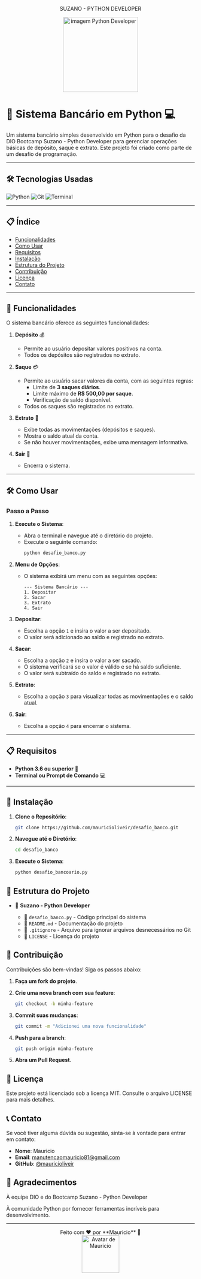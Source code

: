 <div align="center">
   <p> SUZANO - PYTHON DEVELOPER </p>  
</div>
<div align="center">
   <a href="https://web.dio.me/track/823e5de7-79a5-44fe-a472-cfe6bb0fec00">
      <img src="https://assets.dio.me/wqFNFD1_7AKN1MpbZvurY1cUcpUXQ2ELMfW5Bi9R8VM/f:webp/h:120/q:80/L3RyYWNrcy9lN2MzZjVkNy0yMTEwLTQ3N2YtYmYxMS0wNjg3MjQzMjZjYzEucG5n" width="200" alt="imagem Python Developer" />
   </a>
</div>

# 🏦 Sistema Bancário em Python 💻

Um sistema bancário simples desenvolvido em Python para o desafio da DIO Bootcamp Suzano - Python Developer para gerenciar operações básicas de depósito, saque e extrato. Este projeto foi criado como parte de um desafio de programação.

---

## 🛠️ Tecnologias Usadas

![Python](https://img.shields.io/badge/Python-3776AB?style=for-the-badge&logo=python&logoColor=white)
![Git](https://img.shields.io/badge/Git-F05032?style=for-the-badge&logo=git&logoColor=white)
![Terminal](https://img.shields.io/badge/Terminal-4D4D4D?style=for-the-badge&logo=windows-terminal&logoColor=white)

---

## 📋 Índice

- [Funcionalidades](#-funcionalidades)
- [Como Usar](#-como-usar)
- [Requisitos](#-requisitos)
- [Instalação](#-instalação)
- [Estrutura do Projeto](#-estrutura-do-projeto)
- [Contribuição](#-contribuição)
- [Licença](#-licença)
- [Contato](#-contato)

---

## 🚀 Funcionalidades

O sistema bancário oferece as seguintes funcionalidades:

1. **Depósito** 💰
   - Permite ao usuário depositar valores positivos na conta.
   - Todos os depósitos são registrados no extrato.

2. **Saque** 💳
   - Permite ao usuário sacar valores da conta, com as seguintes regras:
     - Limite de **3 saques diários**.
     - Limite máximo de **R$ 500,00 por saque**.
     - Verificação de saldo disponível.
   - Todos os saques são registrados no extrato.

3. **Extrato** 📜
   - Exibe todas as movimentações (depósitos e saques).
   - Mostra o saldo atual da conta.
   - Se não houver movimentações, exibe uma mensagem informativa.

4. **Sair** 🚪
   - Encerra o sistema.

---

## 🛠️ Como Usar

### Passo a Passo

1. **Execute o Sistema**:
   - Abra o terminal e navegue até o diretório do projeto.
   - Execute o seguinte comando:
     ```bash
     python desafio_banco.py
     ```

2. **Menu de Opções**:
   - O sistema exibirá um menu com as seguintes opções:
     ```
     --- Sistema Bancário ---
     1. Depositar
     2. Sacar
     3. Extrato
     4. Sair
     ```

3. **Depositar**:
   - Escolha a opção `1` e insira o valor a ser depositado.
   - O valor será adicionado ao saldo e registrado no extrato.

4. **Sacar**:
   - Escolha a opção `2` e insira o valor a ser sacado.
   - O sistema verificará se o valor é válido e se há saldo suficiente.
   - O valor será subtraído do saldo e registrado no extrato.

5. **Extrato**:
   - Escolha a opção `3` para visualizar todas as movimentações e o saldo atual.

6. **Sair**:
   - Escolha a opção `4` para encerrar o sistema.

---

## 📋 Requisitos

- **Python 3.6 ou superior** 🐍
- **Terminal ou Prompt de Comando** 💻

---

## 🔧 Instalação

1. **Clone o Repositório**:
   ```bash
   git clone https://github.com/mauricioliveir/desafio_banco.git

2. **Navegue até o Diretório**:

   ```bash
   cd desafio_banco

3. **Execute o Sistema**:

   ```bash
   python desafio_bancoario.py


<h2>📂 Estrutura do Projeto</h2>

   <ul>
      <li>📁 <strong>Suzano - Python Developer</strong></li>
      <ul>
         <li>📄 <code>desafio_banco.py</code> - Código principal do sistema</li>
         <li>📄 <code>README.md</code> - Documentação do projeto</li>
         <li>📄 <code>.gitignore</code> - Arquivo para ignorar arquivos desnecessários no Git</li>
         <li>📄 <code>LICENSE</code> - Licença do projeto</li>
      </ul>
   </ul>


   
## 🤝 Contribuição
Contribuições são bem-vindas! Siga os passos abaixo:

1. **Faça um fork do projeto**.

2. **Crie uma nova branch com sua feature**:

   ```bash
   git checkout -b minha-feature

3. **Commit suas mudanças**:

   ```bash
   git commit -m "Adicionei uma nova funcionalidade"

4. **Push para a branch**:

   ```bash
   git push origin minha-feature

5. **Abra um Pull Request**.

## 📜 Licença
Este projeto está licenciado sob a licença MIT. Consulte o arquivo LICENSE para mais detalhes.

## 📞 Contato

Se você tiver alguma dúvida ou sugestão, sinta-se à vontade para entrar em contato:

- **Nome**: Mauricio
- **Email**: [manutencaomauricio81@gmail.com](mailto:manutencaomauricio81@gmail.com)
- **GitHub**: [@mauricioliveir](https://github.com/mauricioliveir)

## 🎉 Agradecimentos
À equipe DIO e do Bootcamp Suzano - Python Developer

À comunidade Python por fornecer ferramentas incríveis para desenvolvimento.

---

<div align="center">
  Feito com ❤️ por **Mauricio** 🚀
   <div align="center"> 
      <a href="https://github.com/mauricioliveir">
         <img src="https://avatars.githubusercontent.com/u/83318403?v=4" width="100" alt="Avatar de Mauricio" />
      </a>
   </div>
</div>